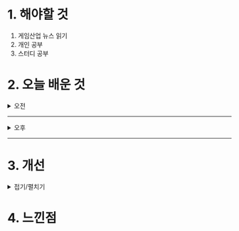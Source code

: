 
# 1. 해야할 것

1. 게임산업 뉴스 읽기 
2. 개인 공부  
3. 스터디 공부



# 2. 오늘 배운 것

<details>
<summary>오전</summary>

## 스터디 공부
![image](https://github.com/user-attachments/assets/430a820c-12f8-42df-bccb-e63cca93a74b)

![image](https://github.com/user-attachments/assets/093a5482-ac06-4777-820e-bf8d949e2d0d)

![image](https://github.com/user-attachments/assets/4eb2fb6c-84f6-4d39-8e4d-c44e487b1ae4)

![image](https://github.com/user-attachments/assets/7d696baa-1cff-47c0-9bd7-d5c4df46f2a5)

![image](https://github.com/user-attachments/assets/7c22a74b-a0f2-49f7-bf75-ead3572a5ea5)

![image](https://github.com/user-attachments/assets/c33b440f-ece6-4412-8f13-9420f5def6a7)

![image](https://github.com/user-attachments/assets/b18d148e-1bf7-492d-94cd-1e19ea286fd2)

![image](https://github.com/user-attachments/assets/31c9cefe-e328-4c91-8080-1e55ba895b28)

</details>

****

<details>
<summary>오후</summary>

## 스터디

</details>

****


# 3. 개선


<details>
<summary>접기/펼치기</summary>


</details>



# 4. 느낀점


